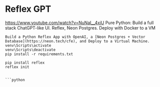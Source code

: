 # Reflex GPT
https://www.youtube.com/watch?v=NuNaI__4xiU
Pure Python: Build a full stack ChatGPT-like UI. Reflex, Neon Postgres. Deploy with Docker to a VM
```
Build a Python Reflex App with OpenAI, a [Neon Postgres + Vector Database](https://neon.tech/cfe), and Deploy to a Virtual Machine.
venv\Scripts\activate
venv\Scripts\deactivate
pip install -r requirements.txt

```
```
pip install reflex
reflex init
```
```

```python